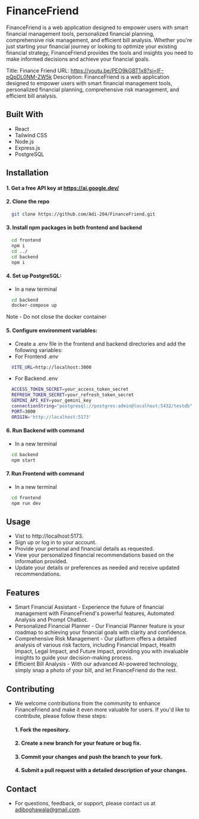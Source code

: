 
# FinanceFriend

FinanceFriend is a web application designed to empower users with smart financial management tools, personalized financial planning, comprehensive risk management, and efficient bill analysis. Whether you're just starting your financial journey or looking to optimize your existing financial strategy, FinanceFriend provides the tools and insights you need to make informed decisions and achieve your financial goals.

Title: Finance Friend
URL: https://youtu.be/PEO9kGBT1x8?si=IF-pQpDL0NM-ZW5k
Description: FinanceFriend is a web application designed to empower users with smart financial management tools, personalized financial planning, comprehensive risk management, and efficient bill analysis. 

## Built With
- React
- Tailwind CSS
- Node.js
- Express.js
- PostgreSQL

## Installation

#### 1. Get a free API key at https://ai.google.dev/
#### 2. Clone the repo
```bash
  git clone https://github.com/Adi-204/FinanceFriend.git
```
#### 3. Install npm packages in both frontend and backend
```bash
  cd frontend
  npm i 
  cd ../
  cd backend
  npm i
```
#### 4. Set up PostgreSQL:
- In a new terminal 
```bash
  cd backend
  docker-compose up
```
Note - Do not close the docker container

#### 5. Configure environment variables:
- Create a .env file in the frontend and backend directories and add the following variables:
- For Frontend .env
```bash
  VITE_URL=http://localhost:3000
```
- For Backend .env
```bash
  ACCESS_TOKEN_SECRET=your_access_token_secret
  REFRESH_TOKEN_SECRET=your_refresh_token_secret
  GEMINI_API_KEY=your_gemini_key
  connectionString="postgresql://postgres:admin@localhost:5432/testdb"
  PORT=3000
  ORIGIN='http://localhost:5173'
```
#### 6. Run Backend with command
- In a new terminal 
```bash
  cd backend
  npm start
```

#### 7. Run Frontend with command
- In a new terminal 
```bash
  cd frontend
  npm run dev
```

## Usage
- Vist to http://localhost:5173.
- Sign up or log in to your account.
- Provide your personal and financial details as requested.
- View your personalized financial recommendations based on the information provided.
- Update your details or preferences as needed and receive updated recommendations.

## Features

- Smart Financial Assistant - Experience the future of financial management with FinanceFriend's powerful features, Automated Analysis and Prompt Chatbot.
- Personalized Financial Planner - Our Financial Planner feature is your roadmap to achieving your financial goals with clarity and confidence.
- Comprehensive Risk Management - Our platform offers a detailed analysis of various risk factors, including Financial Impact, Health Impact, Legal Impact, and Future Impact, providing you with invaluable insights to guide your decision-making process.
- Efficient Bill Analysis - With our advanced AI-powered technology, simply snap a photo of your bill, and let FinanceFriend do the rest.

## Contributing

- We welcome contributions from the community to enhance FinanceFriend and make it even more valuable for users. If you'd like to contribute, please follow these steps:
 
    #### 1. Fork the repository.
    #### 2. Create a new branch for your feature or bug fix.
    #### 3. Commit your changes and push the branch to your fork.
    #### 4. Submit a pull request with a detailed description of your changes.
  
## Contact

- For questions, feedback, or support, please contact us at adiboghawala@gmail.com.
